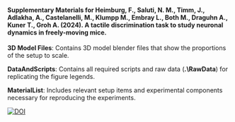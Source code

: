 #### Supplementary Materials for Heimburg, F., Saluti, N. M., Timm, J., Adlakha, A., Castelanelli, M., Klumpp M., Embray L., Both M., Draguhn A., Kuner T., Groh A. (2024). A tactile discrimination task to study neuronal dynamics in freely-moving mice.

**3D Model Files**: Contains 3D model blender files that show the proportions of the setup to scale.

**DataAndScripts**: Contains all required scripts and raw data (**.\RawData**) for replicating the figure legends.

**MaterialList**: Includes relevant setup items and experimental components necessary for reproducing the experiments.

[![DOI](https://zenodo.org/badge/825671073.svg)](https://zenodo.org/doi/10.5281/zenodo.13369685)
